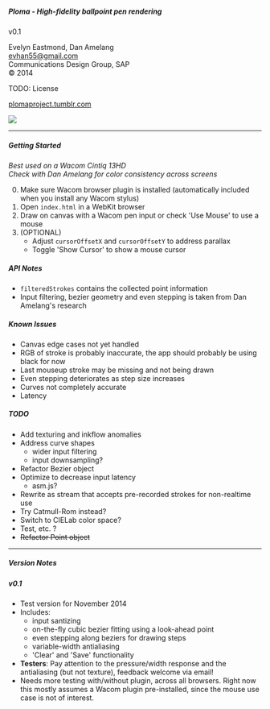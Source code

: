 ##### Ploma - High-fidelity ballpoint pen rendering
v0.1   

Evelyn Eastmond, Dan Amelang   
evhan55@gmail.com   
Communications Design Group, SAP  
&copy; 2014  
  
TODO: License  
  
[plomaproject.tumblr.com](http://plomaproject.tumblr.com)  
  
![](http://38.media.tumblr.com/2bd5a0e58685fc5f5e92ae5d67cd9da6/tumblr_ne0yxflMCX1tvh0uyo1_500.png)

------------

##### Getting Started
*Best used on a Wacom Cintiq 13HD*  
*Check with Dan Amelang for color consistency across screens*

0. Make sure Wacom browser plugin is installed (automatically included when you install any Wacom stylus)
1. Open `index.html` in a WebKit browser
2. Draw on canvas with a Wacom pen input or check 'Use Mouse' to use a mouse
3. (OPTIONAL)
    * Adjust `cursorOffsetX` and `cursorOffsetY` to address parallax
    * Toggle 'Show Cursor' to show a mouse cursor

##### API Notes

* `filteredStrokes` contains the collected point information
* Input filtering, bezier geometry and even stepping is taken from Dan Amelang's research

##### Known Issues

* Canvas edge cases not yet handled
* RGB of stroke is probably inaccurate, the app should probably be using black for now
* Last mouseup stroke may be missing and not being drawn
* Even stepping deteriorates as step size increases
* Curves not completely accurate
* Latency

##### TODO

* Add texturing and inkflow anomalies
* Address curve shapes
    * wider input filtering
    * input downsampling?
* Refactor Bezier object
* Optimize to decrease input latency
    * asm.js?
* Rewrite as stream that accepts pre-recorded strokes for non-realtime use
* Try Catmull-Rom instead?
* Switch to CIELab color space?
* Test, etc. ?
* ~~Refactor Point object~~

------------
##### Version Notes

##### v0.1

* Test version for November 2014
* Includes:
    * input santizing
    * on-the-fly cubic bezier fitting using a look-ahead point
    * even stepping along beziers for drawing steps
    * variable-width antialiasing
    * 'Clear' and 'Save' functionality
* **Testers**: Pay attention to the pressure/width response and the antialiasing (but not texture), feedback welcome via email!
* Needs more testing with/without plugin, across all browsers.  Right now this mostly assumes a Wacom plugin pre-installed, since the mouse use case is not of interest.
